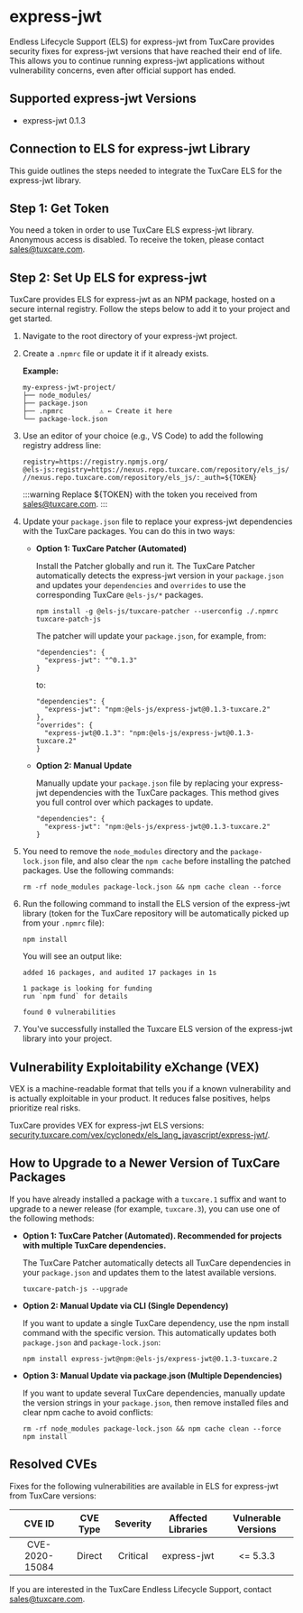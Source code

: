 # express-jwt

Endless Lifecycle Support (ELS) for express-jwt from TuxCare provides security fixes for express-jwt versions that have reached their end of life. This allows you to continue running express-jwt applications without vulnerability concerns, even after official support has ended.

## Supported express-jwt Versions

* express-jwt 0.1.3

## Connection to ELS for express-jwt Library

This guide outlines the steps needed to integrate the TuxCare ELS for the express-jwt library.

## Step 1: Get Token

You need a token in order to use TuxCare ELS express-jwt library. Anonymous access is disabled. To receive the token, please contact [sales@tuxcare.com](mailto:sales@tuxcare.com).

## Step 2: Set Up ELS for express-jwt

TuxCare provides ELS for express-jwt as an NPM package, hosted on a secure internal registry. Follow the steps below to add it to your project and get started.

1. Navigate to the root directory of your express-jwt project.
2. Create a `.npmrc` file or update it if it already exists.

   **Example:**

   ```text
   my-express-jwt-project/
   ├── node_modules/
   ├── package.json
   ├── .npmrc         ⚠️ ← Create it here
   └── package-lock.json
   ```

3. Use an editor of your choice (e.g., VS Code) to add the following registry address line:

   <CodeWithCopy>

   ```text
   registry=https://registry.npmjs.org/
   @els-js:registry=https://nexus.repo.tuxcare.com/repository/els_js/
   //nexus.repo.tuxcare.com/repository/els_js/:_auth=${TOKEN}
   ```

   </CodeWithCopy>

   :::warning
   Replace ${TOKEN} with the token you received from [sales@tuxcare.com](mailto:sales@tuxcare.com).
   :::

4. Update your `package.json` file to replace your express-jwt dependencies with the TuxCare packages. You can do this in two ways:

   * **Option 1: TuxCare Patcher (Automated)**

     Install the Patcher globally and run it. The TuxCare Patcher automatically detects the express-jwt version in your `package.json` and updates your `dependencies` and `overrides` to use the corresponding TuxCare `@els-js/*` packages.

     <CodeWithCopy>

     ```text
     npm install -g @els-js/tuxcare-patcher --userconfig ./.npmrc
     tuxcare-patch-js
     ```

     </CodeWithCopy>

     The patcher will update your `package.json`, for example, from:

     ```text
     "dependencies": {
       "express-jwt": "^0.1.3"
     }
     ```

     to:

     ```text
     "dependencies": {
       "express-jwt": "npm:@els-js/express-jwt@0.1.3-tuxcare.2"
     },
     "overrides": {
       "express-jwt@0.1.3": "npm:@els-js/express-jwt@0.1.3-tuxcare.2"
     }
     ```
    
   * **Option 2: Manual Update**

     Manually update your `package.json` file by replacing your express-jwt dependencies with the TuxCare packages. This method gives you full control over which packages to update.

     <CodeWithCopy>

     ```text
     "dependencies": {
       "express-jwt": "npm:@els-js/express-jwt@0.1.3-tuxcare.2"
     }
     ```

     </CodeWithCopy>

5. You need to remove the `node_modules` directory and the `package-lock.json` file, and also clear the `npm cache` before installing the patched packages. Use the following commands:
   
   <CodeWithCopy>

   ```text
   rm -rf node_modules package-lock.json && npm cache clean --force
   ```

   </CodeWithCopy>

6. Run the following command to install the ELS version of the express-jwt library (token for the TuxCare repository will be automatically picked up from your `.npmrc` file):

   <CodeWithCopy>

   ```text
   npm install
   ```

   </CodeWithCopy>

   You will see an output like:

   ```text
   added 16 packages, and audited 17 packages in 1s

   1 package is looking for funding
   run `npm fund` for details

   found 0 vulnerabilities
   ```

7. You've successfully installed the Tuxcare ELS version of the express-jwt library into your project.

## Vulnerability Exploitability eXchange (VEX) 

VEX is a machine-readable format that tells you if a known vulnerability and is actually exploitable in your product. It reduces false positives, helps prioritize real risks.

TuxCare provides VEX for express-jwt ELS versions: [security.tuxcare.com/vex/cyclonedx/els_lang_javascript/express-jwt/](https://security.tuxcare.com/vex/cyclonedx/els_lang_javascript/express-jwt/).

## How to Upgrade to a Newer Version of TuxCare Packages

If you have already installed a package with a `tuxcare.1` suffix and want to upgrade to a newer release (for example, `tuxcare.3`), you can use one of the following methods:

* **Option 1: TuxCare Patcher (Automated). Recommended for projects with multiple TuxCare dependencies.**

  The TuxCare Patcher automatically detects all TuxCare dependencies in your `package.json` and updates them to the latest available versions.

  <CodeWithCopy>

  ```text
  tuxcare-patch-js --upgrade
  ```

  </CodeWithCopy>

* **Option 2: Manual Update via CLI (Single Dependency)**

  If you want to update a single TuxCare dependency, use the npm install command with the specific version. This automatically updates both `package.json` and `package-lock.json`:

  <CodeWithCopy>

  ```text
  npm install express-jwt@npm:@els-js/express-jwt@0.1.3-tuxcare.2
  ```

  </CodeWithCopy>

* **Option 3: Manual Update via package.json (Multiple Dependencies)**

  If you want to update several TuxCare dependencies, manually update the version strings in your `package.json`, then remove installed files and clear npm cache to avoid conflicts:

  <CodeWithCopy>

  ```text
  rm -rf node_modules package-lock.json && npm cache clean --force
  npm install
  ```

  </CodeWithCopy>

## Resolved CVEs

Fixes for the following vulnerabilities are available in ELS for express-jwt from TuxCare versions:

| CVE ID         | CVE Type | Severity | Affected Libraries | Vulnerable Versions |
| :------------: | :------: |:--------:|:------------------:| :----------------: |
| CVE-2020-15084 | Direct   | Critical | express-jwt       | <= 5.3.3          |

If you are interested in the TuxCare Endless Lifecycle Support, contact [sales@tuxcare.com](mailto:sales@tuxcare.com).

